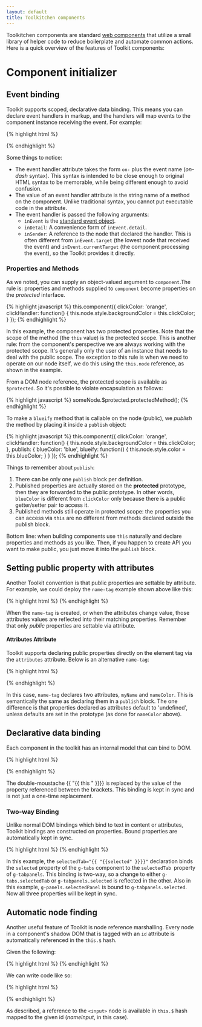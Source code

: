 ```yaml
---
layout: default
title: Toolkitchen components
---
```

Toolkitchen components are standard [web components](https://dvcs.w3.org/hg/webcomponents/raw-file/tip/explainer/index.html) that utilize a small library of helper code to reduce boilerplate and automate common actions. Here is a quick overview of the features of Toolkit components:

# Component initializer #



## Event binding

Toolkit supports scoped, declarative data binding. This means you can declare event handlers in markup, and the handlers will map events to the component instance receiving the event. For example:

{% highlight html %}
<element name="tag-name">
  <template>
    <span on-click="helloAction">Hello World</span>
  </template>
  <script>
    this.component({
      helloAction: function(inEvent, inDetail, inSender) {
        confirm("How are you?");
      }
    });
  </script>
</element>
{% endhighlight %}

Some things to notice:

* The event handler attribute takes the form `on-` plus the event name (_on-dash_ syntax). This syntax is intended to be close enough to original HTML syntax to be memorable, while being different enough to avoid confusion.
* The value of an event handler attribute is the string name of a method on the component. Unlike traditional syntax, you cannot put executable code in the attribute.
* The event handler is passed the following arguments:
  * `inEvent` is the [standard event object](http://www.w3.org/TR/DOM-Level-3-Events/#interface-Event).
  * `inDetail`: A convenience form of `inEvent.detail`.
  * `inSender`: A reference to the node that declared the handler. This is often different from `inEvent.target` (the lowest node that received the event) and `inEvent.currentTarget` (the component processing the event), so the Toolkit provides it directly.


### Properties and Methods

As we noted, you can supply an object-valued argument to `component`.The rule is: properties and methods supplied to `component` become properties on the *protected* interface.

{% highlight javascript %}
this.component({
  clickColor: 'orange',
  clickHandler: function() {
    this.node.style.backgroundColor = this.clickColor;
  }
});
{% endhighlight %}
  
In this example, the component has two protected properties. Note that the scope of the method (the `this` value) is the protected scope. This is another rule: from the component's perspective we are always working with the protected scope. It's generally only the user of an instance that needs to deal with the public scope. The exception to this rule is when we need to operate on our node itself, we do this using the `this.node` reference, as shown in the example.

From a DOM node reference, the protected scope is available as `$protected`. So it's possible to violate encapsulation as follows:

{% highlight javascript %}
someNode.$protected.protectedMethod();
{% endhighlight %}

To make a `blueify` method that is callable on the node (public), we _publish_ the method by placing it inside a `publish` object:

{% highlight javascript %}
this.component({
  clickColor: 'orange',
  clickHandler: function() {
    this.node.style.backgroundColor = this.clickColor;
  },
  publish: {
    blueColor: 'blue',
    blueify: function() {
      this.node.style.color = this.blueColor;
    }
  }
});
{% endhighlight %}

Things to remember about `publish`:

1. There can be only one `publish` block per definition.
2. Published properties are actually stored on the **protected** prototype, then they are forwarded to the public prototype. In other words, `blueColor` is different from `clickColor` only because there is a public getter/setter pair to access it.
3. Published methods still operate in protected scope: the properties you can access via `this` are no different from methods declared outside the publish block. 

Bottom line: when building components use `this` naturally and declare properties and methods as you like. Then, if you happen to create API you want to make public, you just move it into the `publish` block.

## Setting public property with attributes

Another Toolkit convention is that public properties are settable by attribute. For example, we could deploy the `name-tag` example shown above like this:

{% highlight html %}
<name-tag myname="Steve" namecolor="tomato"></name-tag>
{% endhighlight %}

When the `name-tag` is created, or when the attributes change value, those attributes values are reflected into their matching properties. Remember that only _public_ properties are settable via attribute.

#### Attributes Attribute
Toolkit supports declaring public properties directly on the element tag via the `attributes` attribute. Below is an alternative `name-tag`:

{% highlight html %}
<element name="name-tag" attributes="myName nameColor">
  <template>
    Hello! My name is <span style="color:{{ "{{ nameColor " }}}}">{{myName}}</span>
  </template>
  <script>
    this.component({
      nameColor: "orange"
    });
  </script>
</element>
{% endhighlight %}

In this case, `name-tag` declares two attributes, `myName` and `nameColor`. This is semantically the same as declaring them in a `publish` block. The one difference is that properties declared as attributes default to 'undefined', unless defaults are set in the prototype (as done for `nameColor` above).

## Declarative data binding 

Each component in the toolkit has an internal model that can bind to DOM.

{% highlight html %}
<element name="g-cool">
  <template>
    Better is "{{ "{{better"}}}}"
  </template>
  <script>
    this.component({
      better: 'better than worse'
    });
  </script>
</element>
{% endhighlight %}

The double-moustache {{ "{{ this " }}}} is replaced by the value of the property referenced between the brackets. This binding is kept in sync and is not just a one-time replacement.

### Two-way Binding 

Unlike normal DOM bindings which bind to text in content or attributes, Toolkit bindings are constructed on properties. Bound properties are automatically kept in sync.

{% highlight html %}
<element name="g-tabpanels" attributes="selected">
    <template>
      <g-tabs selectedTab="{{"{{selected"}}}}"></g-tabs>
      <g-panels selectedPanel="{{"{{selected"}}}}"></g-panels>
    </template>
    <script>
      this.component();
    </script>
</element>
{% endhighlight %}

In this example, the `selectedTab="{{ "{{selected" }}}}"` declaration binds the `selected` property of the `g-tabs` component to the `selectedTab `property of `g-tabpanels`. This binding is two-way, so a change to either `g-tabs.selectedTab` or `g-tabpanels.selected` is reflected in the other. Also in this example, `g-panels.selectedPanel` is bound to `g-tabpanels.selected`. Now all three properties will be kept in sync.



## Automatic node finding

Another useful feature of Toolkit is node reference marshalling. Every node in a component's shadow DOM that is tagged with an `id` attribute is automatically referenced in the `this.$` hash. 

Given the following:

{% highlight html %}
<template>
  <input id="nameInput">
</template>
{% endhighlight %}

We can write code like so:

{% highlight html %}
<script>
  this.component({
    logNameValue: function() {
      console.log(this.$.nameInput.value);
    }
  });
</script>
{% endhighlight %}

As described, a reference to the `<input>` node is available in `this.$` hash mapped to the given id (*nameInput*, in this case).